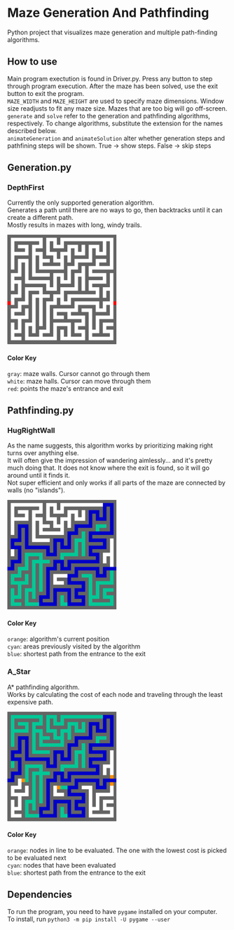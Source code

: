 # Maze Generation And Pathfinding

Python project that visualizes maze generation and multiple path-finding algorithms.

## How to use
Main program exectution is found in Driver.py. Press any button to step through program execution. After the maze has been solved, use the exit button to exit the program.<br />
`MAZE_WIDTH` and `MAZE_HEIGHT` are used to specify maze dimensions. Window size readjusts to fit any maze size. Mazes that are too big will go off-screen.<br />
`generate` and `solve` refer to the generation and pathfinding algorithms, respectively. To change algorithms, substitute the extension for the names described below.<br />
`animateGeneration` and `animateSolution` alter whether generation steps and pathfining steps will be shown. True -> show steps. False -> skip steps<br />

## Generation.py
### DepthFirst
Currently the only supported generation algorithm.<br />
Generates a path until there are no ways to go, then backtracks until it can create a different path.<br />
Mostly results in mazes with long, windy trails.<br />

![generation](/Assets/generationExample.png)

#### Color Key
  `gray`:   maze walls. Cursor cannot go through them<br />
  `white`:  maze halls. Cursor can move through them<br />
  `red`:    points the maze's entrance and exit<br />

## Pathfinding.py
### HugRightWall
As the name suggests, this algorithm works by prioritizing making right turns over anything else.<br />
It will often give the impression of wandering aimlessly... and it's pretty much doing that. It does not know where the exit is found, so it will go around until it finds it.<br />
Not super efficient and only works if all parts of the maze are connected by walls (no "islands").<br />

![HugRightWall](/Assets/hugRightWallPathfindingExample.png)

#### Color Key
  `orange`: algorithm's current position<br />
  `cyan`:   areas previously visited by the algorithm<br />
  `blue`:   shortest path from the entrance to the exit<br />
  
### A_Star
A* pathfinding algorithm.<br />
Works by calculating the cost of each node and traveling through the least expensive path.<br />

![A_Star](/Assets/A_StarPathfindingExample.png)

#### Color Key
  `orange`: nodes in line to be evaluated. The one with the lowest cost is picked to be evaluated next<br />
  `cyan`:   nodes that have been evaluated<br />
  `blue`:   shortest path from the entrance to the exit<br />

## Dependencies
To run the program, you need to have `pygame` installed on your computer.<br />
To install, run `python3 -m pip install -U pygame --user`
